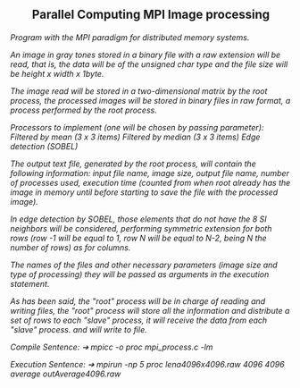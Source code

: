 <h2 align="center"> Parallel Computing MPI Image processing </h2>

<h6> 

Program with the MPI paradigm for distributed memory systems.

An image in gray tones stored in a binary file with a raw extension will be read, that is, the data will be of the unsigned char type and the file size will be height x width x 1byte.

The image read will be stored in a two-dimensional matrix by the root process, the processed images will be stored in binary files in raw format, a process performed by the root process.

Processors to implement (one will be chosen by passing parameter):
Filtered by mean (3 x 3 items)
Filtered by median (3 x 3 items)
Edge detection (SOBEL)

The output text file, generated by the root process, will contain the following information: input file name, image size, output file name, number of processes used, execution time (counted from when root already has the image in memory until before starting to save the file with the processed image).

In edge detection by SOBEL, those elements that do not have the 8 SI neighbors will be considered, performing symmetric extension for both rows (row -1 will be equal to 1, row N will be equal to N-2, being N the number of rows) as for columns.

The names of the files and other necessary parameters (image size and type of processing)
they will be passed as arguments in the execution statement.

As has been said, the "root" process will be in charge of reading and writing files, the "root" process will store all the information and distribute a set of rows to each "slave" process, it will receive the data from each "slave" process. and will write to file.

Compile Sentence:
➔ mpicc -o proc mpi_process.c -lm

Execution Sentence:
➔ mpirun -np 5 proc lena4096x4096.raw 4096 4096 average outAverage4096.raw




</h6>
